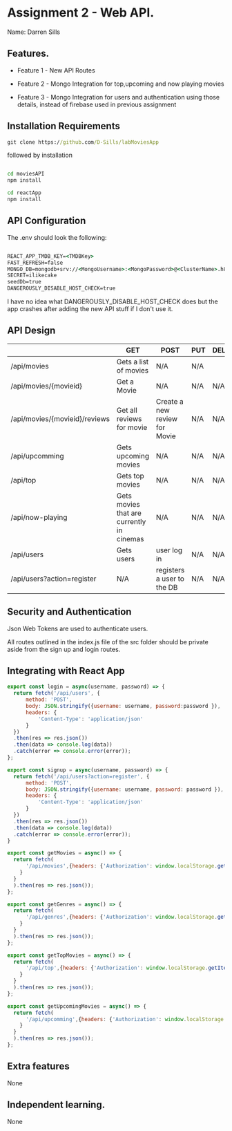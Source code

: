 # Assignment 2 - Web API.

Name: Darren Sills

## Features.

 + Feature 1 - New API Routes

 + Feature 2 - Mongo Integration for top,upcoming and now playing movies

 + Feature 3 - Mongo Integration for users and authentication using those details, instead of firebase used in previous assignment 

## Installation Requirements

```bat
git clone https://github.com/D-Sills/labMoviesApp
```

followed by installation

```bat

cd moviesAPI
npm install

cd reactApp
npm install

```

## API Configuration
The .env should look the following:

```bat

REACT_APP_TMDB_KEY=<TMDBKey>
FAST_REFRESH=false
MONGO_DB=mongodb+srv://<MongoUsername>:<MongoPassword>@<ClusterName>.h8fjzov.mongodb.net/?retryWrites=true&w=majority
SECRET=ilikecake
seedDb=true
DANGEROUSLY_DISABLE_HOST_CHECK=true

```
I have no idea what DANGEROUSLY_DISABLE_HOST_CHECK does but the app crashes after adding the new API stuff if I don't use it.

## API Design

|  |  GET | POST | PUT | DELETE
| -- | -- | -- | -- | -- 
| /api/movies |Gets a list of movies | N/A | N/A |
| /api/movies/{movieid} | Get a Movie | N/A | N/A | N/A
| /api/movies/{movieid}/reviews | Get all reviews for movie | Create a new review for Movie | N/A | N/A  
| /api/upcomming | Gets upcoming movies | N/A | N/A | N/A
| /api/top | Gets top movies | N/A | N/A | N/A
| /api/now-playing | Gets movies that are currently in cinemas | N/A | N/A | N/A
| /api/users | Gets users | user log in | N/A | N/A
| /api/users?action=register | N/A | registers a user to the DB | N/A | N/A


## Security and Authentication

Json Web Tokens are used to authenticate users. 

All routes outlined in the index.js file of the src folder should be private aside from the sign up and login routes.

## Integrating with React App

~~~Javascript
export const login = async(username, password) => {
  return fetch('/api/users', {
      method: 'POST',
      body: JSON.stringify({username: username, password:password }),
      headers: {
          'Content-Type': 'application/json'
      }
  })
  .then(res => res.json())
  .then(data => console.log(data))
  .catch(error => console.error(error));
};

export const signup = async(username, password) => {
  return fetch('/api/users?action=register', {
      method: 'POST',
      body: JSON.stringify({username: username, password: password }),
      headers: {
          'Content-Type': 'application/json'
      }
  })
  .then(res => res.json())
  .then(data => console.log(data))
  .catch(error => console.error(error));
}

export const getMovies = async() => {
  return fetch(
      '/api/movies',{headers: {'Authorization': window.localStorage.getItem('token')
    }
  }
  ).then(res => res.json());
};

export const getGenres = async() => {
  return fetch(
      '/api/genres',{headers: {'Authorization': window.localStorage.getItem('token')
    }
  }
  ).then(res => res.json());
};

export const getTopMovies = async() => {
  return fetch(
      '/api/top',{headers: {'Authorization': window.localStorage.getItem('token')
    }
  }
  ).then(res => res.json());
};

export const getUpcomingMovies = async() => {
  return fetch(
      '/api/upcomming',{headers: {'Authorization': window.localStorage.getItem('token')
    }
  }
  ).then(res => res.json());
};

~~~

## Extra features

None

## Independent learning.

None

